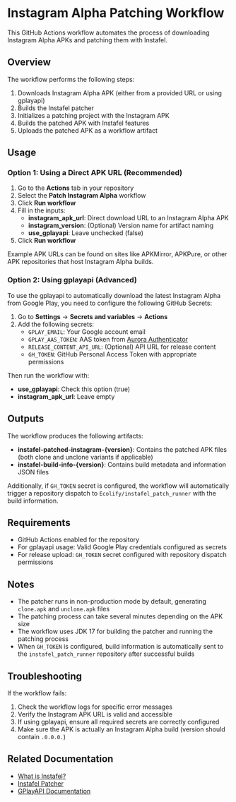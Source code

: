 # Instagram Alpha Patching Workflow

This GitHub Actions workflow automates the process of downloading Instagram Alpha APKs and patching them with Instafel.

## Overview

The workflow performs the following steps:
1. Downloads Instagram Alpha APK (either from a provided URL or using gplayapi)
2. Builds the Instafel patcher
3. Initializes a patching project with the Instagram APK
4. Builds the patched APK with Instafel features
5. Uploads the patched APK as a workflow artifact

## Usage

### Option 1: Using a Direct APK URL (Recommended)

1. Go to the **Actions** tab in your repository
2. Select the **Patch Instagram Alpha** workflow
3. Click **Run workflow**
4. Fill in the inputs:
   - **instagram_apk_url**: Direct download URL to an Instagram Alpha APK
   - **instagram_version**: (Optional) Version name for artifact naming
   - **use_gplayapi**: Leave unchecked (false)
5. Click **Run workflow**

Example APK URLs can be found on sites like APKMirror, APKPure, or other APK repositories that host Instagram Alpha builds.

### Option 2: Using gplayapi (Advanced)

To use the gplayapi to automatically download the latest Instagram Alpha from Google Play, you need to configure the following GitHub Secrets:

1. Go to **Settings** → **Secrets and variables** → **Actions**
2. Add the following secrets:
   - `GPLAY_EMAIL`: Your Google account email
   - `GPLAY_AAS_TOKEN`: AAS token from [Aurora Authenticator](https://github.com/whyorean/Authenticator/releases/latest)
   - `RELEASE_CONTENT_API_URL`: (Optional) API URL for release content
   - `GH_TOKEN`: GitHub Personal Access Token with appropriate permissions

Then run the workflow with:
- **use_gplayapi**: Check this option (true)
- **instagram_apk_url**: Leave empty

## Outputs

The workflow produces the following artifacts:

- **instafel-patched-instagram-{version}**: Contains the patched APK files (both clone and unclone variants if applicable)
- **instafel-build-info-{version}**: Contains build metadata and information JSON files

Additionally, if `GH_TOKEN` secret is configured, the workflow will automatically trigger a repository dispatch to `Ecolify/instafel_patch_runner` with the build information.

## Requirements

- GitHub Actions enabled for the repository
- For gplayapi usage: Valid Google Play credentials configured as secrets
- For release upload: `GH_TOKEN` secret configured with repository dispatch permissions

## Notes

- The patcher runs in non-production mode by default, generating `clone.apk` and `unclone.apk` files
- The patching process can take several minutes depending on the APK size
- The workflow uses JDK 17 for building the patcher and running the patching process
- When `GH_TOKEN` is configured, build information is automatically sent to the `instafel_patch_runner` repository after successful builds

## Troubleshooting

If the workflow fails:

1. Check the workflow logs for specific error messages
2. Verify the Instagram APK URL is valid and accessible
3. If using gplayapi, ensure all required secrets are correctly configured
4. Make sure the APK is actually an Instagram Alpha build (version should contain `.0.0.0.`)

## Related Documentation

- [What is Instafel?](https://instafel.app/wiki/what-is-instafel)
- [Instafel Patcher](https://instafel.app/wiki/instafel-patcher)
- [GPlayAPI Documentation](../gplayapi/README.md)
